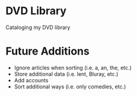 # DVD Library

Cataloging my DVD library

# Future Additions
 * Ignore articles when sorting (i.e. a, an, the, etc.)
 * Store additional data (i.e. lent, Bluray, etc.)
 * Add accounts
 * Sort additional ways (i.e. only comedies, etc.)
